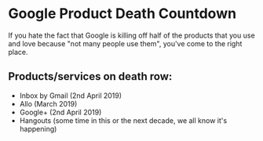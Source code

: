 # Google Product Death Countdown

If you hate the fact that Google is killing off half of the products that you use and love because "not many people use them", you've come to the right place.

## Products/services on death row:
- Inbox by Gmail (2nd April 2019)
- Allo (March 2019)
- Google+ (2nd April 2019)
- Hangouts (some time in this or the next decade, we all know it's happening)
